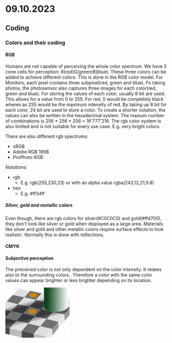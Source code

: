 # 09.10.2023

## Coding

### Colors and their coding

#### RGB

Humans are not capable of perceiving the whole color spectrum. We have 3 cone cells for perception: R(red)G(green)B(blue). These three colors can be added to achieve different colors. This is done in the RGB color model. For Monitors, each pixel contains three subpixel(red, green and blue). Fo taking photos, the photosensor also captures three images for each color(red, green and blue).
For storing the values of each color, usually 8 bit are used. This allows for a value from 0 to 255. For red, 0 would be completely black wheres as 255 would be the maximum intensity of red. By taking up 8 bit for each color, 24 bit are used to store a color.
To create a shorter notation, the values can also be written in the hexadecimal system.
The maxium number of combinations is 256 * 256 * 256 = 16'777'216.
The rgb color system is also limited and is not suitable for every use case. E.g. very bright colors.

There are also different rgb spectrums: 

- sRGB
- Adobe RGB 1998
- ProPhoto RGB

_Notations:_

- rgb
  - E.g. rgb(255,230,23) or with an alpha value rgba(243,12,21,0.8)
- hex
  - E.g. #ff34ff


##### Silver, gold and metallic colors

Even though, there are rgb colors for silver(#C0C0C0) and gold(#ffd700), they don't look like silver or gold when displayed as a large area. Materials like silver and gold and other metallic colors require surface effects to look realistic. Normally this is done with reflections.


#### CMYK

#### Subjective perception

The preceived color is not only dependent on the color intensity. It relates also to the surrounding colors.. Therefore a color with the same color values can appear brighter or less brighter depending on its location.

![Image showing the subjective perception of color](subjective-color.png)